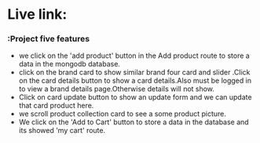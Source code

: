 # Live link: 

### :Project five features
- we click on the 'add product' button in the Add product route to store a data in the mongodb database.
- click on the brand card to show similar brand four card and slider .Click on the card details button to show a card details.Also must be logged in to view a brand details page.Otherwise details will not show.
- Click on card update button to show an update form and we can update that card product here.
- we scroll product collection card to see a some product picture.
- We click on the 'Add to Cart' button to store a data in the database and its showed 'my cart' route.